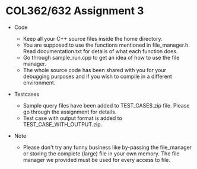 # COL362/632 Assignment 3

- Code
	+ Keep all your C++ source files inside the home directory.
	+ You are supposed to use the functions mentioned in file_manager.h. Read documentation.txt for details of what each function does.
	+ Go through sample_run.cpp to get an idea of how to use the file manager.
	+ The whole source code has been shared with you for your debugging purposes and if you wish to compile in a different environment.

- Testcases
	+ Sample query files have been added to TEST_CASES.zip file. Please go through the assignment for details. 
	+ Test case with output format is added to TEST_CASE_WITH_OUTPUT.zip.

- Note
	+ Please don't try any funny business like by-passing the file_manager or storing the complete (large) file in your own memory. The file manager we provided must be used for every access to file.

